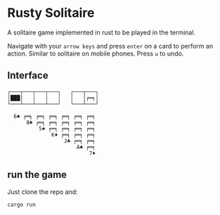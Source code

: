 # Rusty Solitaire

A solitaire game implemented in rust to be played in the terminal.

Navigate with your `arrow keys` and press `enter` on a card to perform an action. Similar to solitaire on mobile phones. Press `u` to undo. 

## Interface

```
┌───┬───┬───┬───┐   ┌───┬───┐
│███│   │   │   │   │   │╒═╕│
└───┴───┴───┴───┘   └───┴───┘

  6♣ ╒═╕ ╒═╕ ╒═╕ ╒═╕ ╒═╕ ╒═╕
      8♣ ╒═╕ ╒═╕ ╒═╕ ╒═╕ ╒═╕
          5♠ ╒═╕ ╒═╕ ╒═╕ ╒═╕
              K♦ ╒═╕ ╒═╕ ╒═╕
                  J♣ ╒═╕ ╒═╕
                      A♣ ╒═╕
                          7♦

```

## run the game

Just clone the repo and:
```
cargo run	
```



